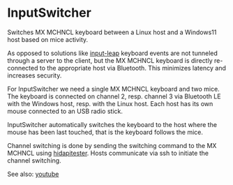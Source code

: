 # InputSwitcher
Switches MX MCHNCL keyboard between a Linux host and a Windows11 host based on mice activity. 

As opposed to solutions like [input-leap](https://github.com/input-leap/input-leap/tree/master) keyboard events are not tunneled through a server to the client, but the MX MCHNCL keyboard is directly re-connected to the appropriate host via Bluetooth. This minimizes latency and increases security.

For InputSwitcher we need a single MX MCHNCL keyboard and two mice. The keyboard is connected on channel 2, resp. channel 3 via Bluetooth LE with the Windows host, resp. with the Linux host.
Each host has its own mouse connected to an USB radio stick.

InputSwitcher automatically switches the keyboard to the host where the mouse has been last touched, that is the keyboard follows the mice.

Channel switching is done by sending the switching command to the MX MCHNCL using [hidapitester](https://github.com/todbot/hidapitester). Hosts communicate via ssh to initiate the channel switching.

See also: [youtube](https://www.youtube.com/shorts/89gC9yr_D7g)

